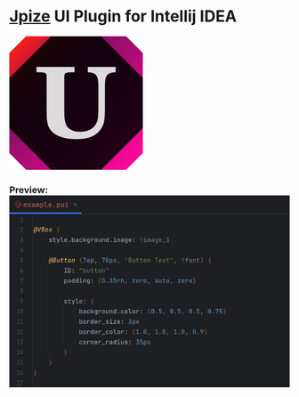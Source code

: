 # [Jpize](https://github.com/GeneralPashon/jpize-engine) UI Plugin for Intellij IDEA

![logo](src/main/resources/META-INF/pluginIcon.svg)

### Preview: ![Preview](preview.png)